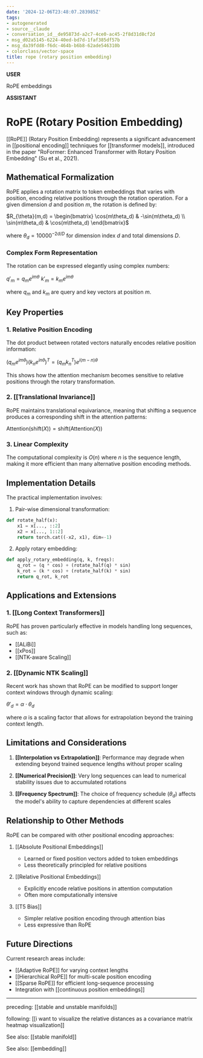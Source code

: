 ```yaml
---
date: '2024-12-06T23:48:07.283985Z'
tags:
- autogenerated
- source__claude
- conversation_id__de95873d-a2c7-4ce0-ac45-2f8d31d8cf2d
- msg_d02a5145-6224-40ed-bd7d-1faf385df57b
- msg_da39fdd8-f6dc-464b-b6b8-62ade546310b
- colorclass/vector-space
title: rope (rotary position embedding)
---
```


**USER**

RoPE embeddings


**ASSISTANT**

# RoPE (Rotary Position Embedding)

[[RoPE]] (Rotary Position Embedding) represents a significant advancement in [[positional encoding]] techniques for [[transformer models]], introduced in the paper "RoFormer: Enhanced Transformer with Rotary Position Embedding" (Su et al., 2021).

## Mathematical Formalization

RoPE applies a rotation matrix to token embeddings that varies with position, encoding relative positions through the rotation operation. For a given dimension $d$ and position $m$, the rotation is defined by:

$R_{\theta}(m,d) = \begin{bmatrix} \cos(m\theta_d) & -\sin(m\theta_d) \\ \sin(m\theta_d) & \cos(m\theta_d) \end{bmatrix}$

where $\theta_d = 10000^{-2d/D}$ for dimension index $d$ and total dimensions $D$.

### Complex Form Representation

The rotation can be expressed elegantly using complex numbers:

$q'_m = q_m e^{im\theta}$
$k'_m = k_m e^{im\theta}$

where $q_m$ and $k_m$ are query and key vectors at position $m$.

## Key Properties

### 1. Relative Position Encoding

The dot product between rotated vectors naturally encodes relative position information:

$(q_me^{im\theta})(k_ne^{in\theta})^T = (q_mk_n^T)e^{i(m-n)\theta}$

This shows how the attention mechanism becomes sensitive to relative positions through the rotary transformation.

### 2. [[Translational Invariance]]

RoPE maintains translational equivariance, meaning that shifting a sequence produces a corresponding shift in the attention patterns:

$\text{Attention}(\text{shift}(X)) = \text{shift}(\text{Attention}(X))$

### 3. Linear Complexity

The computational complexity is $O(n)$ where $n$ is the sequence length, making it more efficient than many alternative position encoding methods.

## Implementation Details

The practical implementation involves:

1. Pair-wise dimensional transformation:
```python
def rotate_half(x):
    x1 = x[..., ::2]
    x2 = x[..., 1::2]
    return torch.cat((-x2, x1), dim=-1)
```

2. Apply rotary embedding:
```python
def apply_rotary_embedding(q, k, freqs):
    q_rot = (q * cos) + (rotate_half(q) * sin)
    k_rot = (k * cos) + (rotate_half(k) * sin)
    return q_rot, k_rot
```

## Applications and Extensions

### 1. [[Long Context Transformers]]

RoPE has proven particularly effective in models handling long sequences, such as:
- [[ALiBi]]
- [[xPos]]
- [[NTK-aware Scaling]]

### 2. [[Dynamic NTK Scaling]]

Recent work has shown that RoPE can be modified to support longer context windows through dynamic scaling:

$\theta'_d = \alpha \cdot \theta_d$

where $\alpha$ is a scaling factor that allows for extrapolation beyond the training context length.

## Limitations and Considerations

1. **[[Interpolation vs Extrapolation]]**: Performance may degrade when extending beyond trained sequence lengths without proper scaling

2. **[[Numerical Precision]]**: Very long sequences can lead to numerical stability issues due to accumulated rotations

3. **[[Frequency Spectrum]]**: The choice of frequency schedule ($\theta_d$) affects the model's ability to capture dependencies at different scales

## Relationship to Other Methods

RoPE can be compared with other positional encoding approaches:

1. [[Absolute Positional Embeddings]]
   - Learned or fixed position vectors added to token embeddings
   - Less theoretically principled for relative positions

2. [[Relative Positional Embeddings]]
   - Explicitly encode relative positions in attention computation
   - Often more computationally intensive

3. [[T5 Bias]]
   - Simpler relative position encoding through attention bias
   - Less expressive than RoPE

## Future Directions

Current research areas include:
- [[Adaptive RoPE]] for varying context lengths
- [[Hierarchical RoPE]] for multi-scale position encoding
- [[Sparse RoPE]] for efficient long-sequence processing
- Integration with [[continuous position embeddings]]


---

preceding: [[stable and unstable manifolds]]  


following: [[i want to visualize the relative distances as a covariance matrix heatmap visualization]]

See also: [[stable manifold]]


See also: [[embedding]]